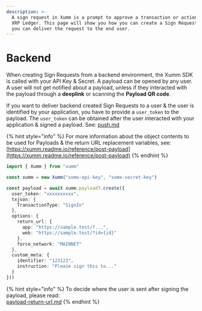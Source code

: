 ```yaml
---
description: >-
  A sign request in Xumm is a prompt to approve a transaction or action on the
  XRP Ledger. This page will show you how you can create a Sign Request, and how
  you can deliver the request to the end user.
---
```


# Backend

When creating Sign Requests from a backend environment, the Xumm SDK is called with your API Key & Secret. A payload can be opened by any user. A user will not get notified about a payload, unless if they interacted with the payload through a **deeplink** or scanning the **Payload QR code**.

If you want to deliver backend created Sign Requests to a user & the user is identified by your application, you have to provide a `user_token` to the payload. The `user_token` can be obtained after the user interacted with your application & signed a payload. See: [push.md](../../../concepts/payloads-sign-requests/delivery/push.md "mention")

{% hint style="info" %}
For more information about the object contents to be used for Payloads & the return URL replacement variables, see: [https://xumm.readme.io/reference/post-payload](https://xumm.readme.io/reference/post-payload)
{% endhint %}

```typescript
import { Xumm } from "xumm"

const xumm = new Xumm("some-api-key", "some-secret-key")

const payload = await xumm.payload?.create({
  user_token: "xxxxxxxxxx",
  txjson: {
    TransactionType: "SignIn"
  },
  options: {
    return_url: {
      app: "https://sample.test/?...",
      web: "https://sample.test/?id={id}"
    },
    force_network: "MAINNET"
  },
  custom_meta: {
    identifier: "123123",
    instruction: "Please sign this to..."
  }
})) 
```

{% hint style="info" %}
To decide where the user is sent after signing the payload, please read:\
[payload-return-url.md](../../../concepts/payloads-sign-requests/payload-return-url.md "mention")
{% endhint %}
